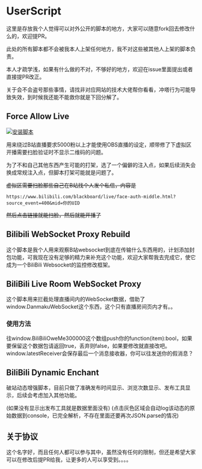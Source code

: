 # UserScript

这里是存放我个人觉得可以对外公开的脚本的地方，大家可以随意fork回去修改什么的，欢迎提PR。

此处的所有脚本都不会被我本人上架任何地方，我不对这些被其他人上架的脚本负责。

本人才疏学浅，如果有什么做的不对，不够好的地方，欢迎在issue里面提出或者直接提PR改正。

关于会不会盗号那些事情，请找非对应网站的技术大佬帮你看看，冲塔行为可能导致失效，到时候我还能不能救你就是下回分解了。

## Force Allow Live

[![安装脚本](https://img.shields.io/badge/%E5%AE%89%E8%A3%85%E8%84%9A%E6%9C%AC-ForceAllowLive-blue?logo=Greasy%20Fork)](https://greasyfork.org/scripts/537331)

用来绕过B站直播要求5000粉以上才能使用OBS直播的设定，顺带修了下虚拟区开播需要扫脸验证时不显示二维码的问题。

为了不和自己其他东西产生可能的打架，选了一个偏僻的注入点，如果后续消失会换成常规注入点，但脚本打架可能就是问题了。

<del>虚拟区需要扫脸那些自己在B站找个人发个私信，内容是</del>

```
https://www.bilibili.com/blackboard/live/face-auth-middle.html?source_event=400&mid=你的UID
```

<del>然后点击链接就能扫脸，然后就能开播了</del>

## Bilibili WebSocket Proxy Rebuild

这个脚本是我个人用来观察B站websocket到底在传输什么东西用的，计划添加封包功能，可我现在没有足够的精力来补充这个功能，欢迎大家帮我去完成它，使它成为一个BiliBili Websocket的监控修改框架。

## BiliBili Live Room WebSocket Proxy

这个脚本用来拦截处理直播间内的WebSocket数据，借助了window.DanmakuWebSocket这个东西，这个只有直播房间页内才有。。

### 使用方法

往window.BiliBiliOweMe300000这个数组push你的function(item):bool，如果要保留这个数据包请返回true，丢弃则false，如果要修改就直接改吧。
window.latestReceiver会保存最后一个消息接收器，你可以往发送你的假消息？

## BiliBili Dynamic Enchant

破站动态增强脚本，目前只做了准确发布时间显示、浏览次数显示、发布工具显示，后续会考虑加入其他功能。

(如果没有显示出发布工具就是数据里面没有)
(点击灰色区域会自动log该动态的原始数据到console，已完全解析，不存在里面还要再次JSON.parse的情况)

## 关于协议

这个名字好，而且任何人都可以参与其中，虽然没有任何的限制，但还是希望大家可以在修改后提PR给我，让更多的人可以享受到。。。。
